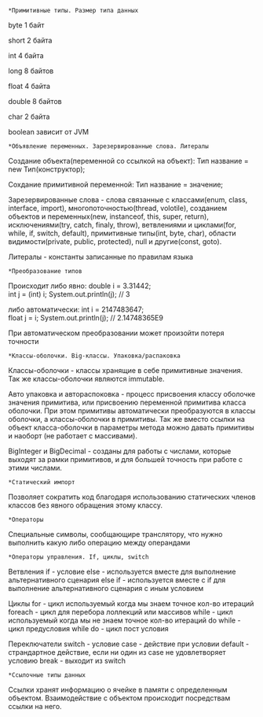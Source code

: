 	*Примитивные типы. Размер типа данных

byte 1 байт

short 2 байта

int 4 байта

long 8 байтов

float 4 байта

double 8 байтов

char 2 байта

boolean зависит от JVM

	*Объявление переменных. Зарезервированные слова. Литералы

Создание объекта(переменной со ссылкой на объект):
Тип название = new Тип(конструктор);

Сохдание примитивной переменной:
Тип название = значение;

Зарезервированные слова - слова связанные с классами(enum, class, interface, import), многопоточностью(thread, volotile), созданием объектов и переменных(new, instanceof, this, super, return), исключениями(try, catch, finaly, throw), ветвлениями и циклами(for, while, if, switch, default), примитивные типы(int, byte, char), области видимости(private, public, protected), null  и другие(const, goto).

Литералы - константы записанные по правилам языка

	*Преобразование типов

Происходит либо явно: 
double i = 3.31442;  
int j = (int) i;
System.out.println(j); // 3

либо автоматически:
int i = 2147483647;  
float j = i;
System.out.println(j);  // 2.14748365E9

При автоматическом преобразовании может произойти потеря точности

	*Классы-оболочки. Big-классы. Упаковка/распаковка

Классы-оболочки - классы хранящие в себе примитивные значения. Так же классы-оболочки являются immutable.

Авто упаковка и автораспоковка - процесс присвоения классу оболочке значения примитива, или присвоению переменной примитива класса оболочки. При этом примитивы автоматически преобразуются в классы оболочки, а классы-оболочки в примитивы. Так же вместо ссылки на объект класса-оболочки в параметры метода можно давать примитивы и наоборт (не работает с массивами).

BigInteger и BigDecimal - созданы для работы с числами, которые выходят за рамки примитивов, и для большей точность при работе с этими числами.

	*Статический импорт

Позволяет сократить код благодаря использованию статических членов классов без явного обращения этому классу.

	*Операторы

Специальные символы, сообщающире транслятору, что нужно выполнить какую либо операцию между операндами

	*Операторы управления. If, циклы, switch

Ветвления
if - условие
else - используется вместе для выполнение альтернативного сценария
else if - используется вместе с if для выполнение альтернативного сценария c иным условием

Циклы
for - цикл используемый когда мы знаем точное кол-во итераций
foreach - цикл для перебора лоллекций или массивов
while - цикл используемый когда мы не знаем точное кол-во итераций
do while - цикл предусловия
while do - цикл пост условия

Переключатели
switch - условие
case - действие при условии
default - страндартное действие, если ни один из case не удовлетворяет условию 
break - выходит из switch

	*Ссылочные типы данных

Ссылки хранят информацию о ячейке в памяти с определенным объектом. Взаимодействие с объектом происходит посредствам ссылки на него.